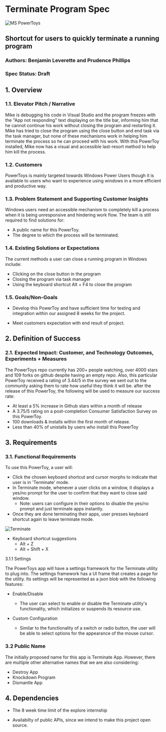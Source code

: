 # **Terminate Program Spec**

![MS PowerToys](https://hothardware.com/ContentImages/NewsItem/48038/content/Microsoft_PowerToys.jpg "PowerToys")
## Shortcut for users to quickly terminate a running program
### Authors: Benjamin Leverette and Prudence Phillips
### Spec Status: Draft
## 1. Overview

### 1.1. Elevator Pitch / Narrative

Mike is debugging his code in Visual Studio and the program freezes with the "App not responding" text displaying on the title bar, informing him that he cannot continue his work without closing the program and restarting it. Mike has tried to close the program using the close button and end task via the task manager, but none of these mechanisms work in helping him terminate the process so he can proceed with his work. With this PowerToy installed, Mike now has a visual and accessible last-resort method to help him kill the process.

### 1.2. Customers

PowerToys is mainly targeted towards Windows Power Users though it is available to users who want to experience using windows in a more efficient and productive way.
 
  
### 1.3. Problem Statement and Supporting Customer Insights

Windows users need an accessible mechanism to completely kill a process when it is being unresponsive and hindering work flow. The team is still required to find solutions for:

- A public name for this PowerToy.
- The degree to which the process will be terminated.

### 1.4. Existing Solutions or Expectations

The current methods a user can close a running program in Windows include:
- Clicking on the close button in the program
- Closing the program via task manager
- Using the keyboard shortcut Alt + F4 to close the program

### 1.5. Goals/Non-Goals

- Develop this PowerToy and have sufficient time for testing and integration within our assigned 8 weeks for the project. 

- Meet customers expectation with end result of project.

## 2. Definition of Success

### 2.1. Expected Impact: Customer, and Technology Outcomes, Experiments + Measures

The PowerToys repo currently has 200+ people watching, over 4000 stars and 109 forks on github despite having an empty repo. Also, this particular PowerToy received a rating of 3.44/5 in the survey we sent out to the community asking them to rate how useful they think it will be. after the release of this PowerToy, the following will be used to measure our success rate: 

- At least a 5% increase in Github stars within a month of release
- A 3.75/5 rating on a post-completion Consumer Satisfaction Survey on this PowerToy.
- 100 downloads & installs within the first month of release.
- Less than 40% of unistalls by users who install this PowerToy

## 3. Requirements

### 3.1.	Functional Requirements

To use this PowerToy, a user will:

- Click the chosen keyboard shortcut and cursor morphs to indicate that user is in 'Terminate' mode.
- In Terminate mode, whenever a user clicks on a window, it displays a yes/no prompt for the user to confirm that they want to close said window.
    - Note: users can configure in their options to disable the yes/no prompt and just terminate apps instantly.
- Once they are done terminating their apps, user presses keyboard shortcut again to leave terminate mode.

![Terminate](https://raw.github.com/indierawk2k2/PowerToys-1/master/PT%20Images/Terminate%20Blurred.png "Terminate")

- Keyboard shortcut suggestions
    - Alt + Z
    - Alt + Shift + X 

3.1.1 Settings

The PowerToys app will have a settings framework for the Terminate utility to plug into. The settings framework has a UI frame that creates a page for the utility. Its settings will be represented as a json blob with the following features:

- Enable/Disable
  - The user can select to enable or disable the Terminate utility's functionality, which initializes or suspends its resource use.

- Custom Configuration
  - Similar to the functionality of a switch or radio button, the user will be able to select options for the appearance of the mouse cursor.

### 3.2 Public Name

The initially proposed name for this app is Terminate App. However, there are multiple other alternative names that we are also considering:

 - Destroy App
 - Knockdown Program
 - Dismantle App

## 4. Dependencies
- The 8 week time limit of the explore internship

- Availabilty of public APIs, since we intend to make this project open source.
